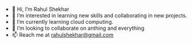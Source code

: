 - 👋 Hi, I’m Rahul Shekhar
- 👀 I’m interested in learning new skills and collaborating in new projects.
- 🌱 I’m currently learning cloud computing.
- 💞️ I’m looking to collaborate on anthing and everything
- 📫 Reach me at rahulshekhar@gmail.com

<!---
rahuls551/rahuls551 is a ✨ special ✨ repository because its `README.md` (this file) appears on your GitHub profile.
You can click the Preview link to take a look at your changes.
--->
